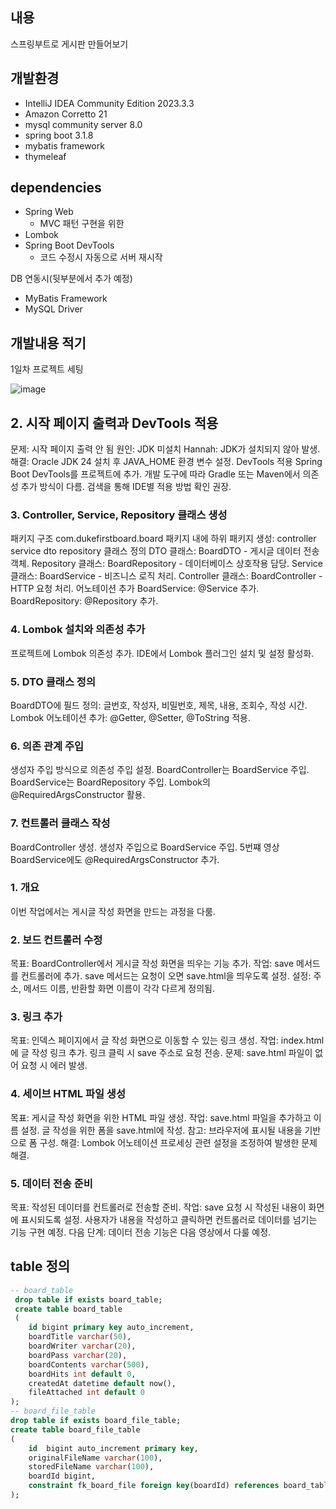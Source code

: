 ## 내용
스프링부트로 게시판 만들어보기

## 개발환경
- IntelliJ IDEA Community Edition 2023.3.3
- Amazon Corretto 21
- mysql community server 8.0
- spring boot 3.1.8
- mybatis framework
- thymeleaf

## dependencies
- Spring Web
    - MVC 패턴 구현을 위한
- Lombok
- Spring Boot DevTools
    - 코드 수정시 자동으로 서버 재시작

DB 연동시(뒷부분에서 추가 예정)
- MyBatis Framework
- MySQL Driver

## 개발내용 적기
1일차 프로젝트 세팅

![image](https://github.com/user-attachments/assets/e6469aef-3fdd-4ab8-82d5-da4b850b693b)
## 2. 시작 페이지 출력과 DevTools 적용
문제: 시작 페이지 출력 안 됨
원인: JDK 미설치 Hannah: JDK가 설치되지 않아 발생.
해결: Oracle JDK 24 설치 후 JAVA_HOME 환경 변수 설정.
DevTools 적용
Spring Boot DevTools를 프로젝트에 추가.
개발 도구에 따라 Gradle 또는 Maven에서 의존성 추가 방식이 다름.
검색을 통해 IDE별 적용 방법 확인 권장.
### 3. Controller, Service, Repository 클래스 생성
패키지 구조
com.dukefirstboard.board 패키지 내에 하위 패키지 생성:
controller
service
dto
repository
클래스 정의
DTO 클래스: BoardDTO - 게시글 데이터 전송 객체.
Repository 클래스: BoardRepository - 데이터베이스 상호작용 담당.
Service 클래스: BoardService - 비즈니스 로직 처리.
Controller 클래스: BoardController - HTTP 요청 처리.
어노테이션 추가
BoardService: @Service 추가.
BoardRepository: @Repository 추가.
### 4. Lombok 설치와 의존성 추가
프로젝트에 Lombok 의존성 추가.
IDE에서 Lombok 플러그인 설치 및 설정 활성화.
### 5. DTO 클래스 정의
BoardDTO에 필드 정의:
글번호, 작성자, 비밀번호, 제목, 내용, 조회수, 작성 시간.
Lombok 어노테이션 추가:
@Getter, @Setter, @ToString 적용.
### 6. 의존 관계 주입
생성자 주입 방식으로 의존성 주입 설정.
BoardController는 BoardService 주입.
BoardService는 BoardRepository 주입.
Lombok의 @RequiredArgsConstructor 활용.
### 7. 컨트롤러 클래스 작성
BoardController 생성.
생성자 주입으로 BoardService 주입.
5번쨰 영상
BoardService에도 @RequiredArgsConstructor 추가.
### 1. 개요
이번 작업에서는 게시글 작성 화면을 만드는 과정을 다룸.
### 2. 보드 컨트롤러 수정
목표: BoardController에서 게시글 작성 화면을 띄우는 기능 추가.
작업:
save 메서드를 컨트롤러에 추가.
save 메서드는 요청이 오면 save.html을 띄우도록 설정.
설정:
주소, 메서드 이름, 반환할 화면 이름이 각각 다르게 정의됨.
### 3. 링크 추가
목표: 인덱스 페이지에서 글 작성 화면으로 이동할 수 있는 링크 생성.
작업:
index.html에 글 작성 링크 추가.
링크 클릭 시 save 주소로 요청 전송.
문제:
save.html 파일이 없어 요청 시 에러 발생.
### 4. 세이브 HTML 파일 생성
목표: 게시글 작성 화면을 위한 HTML 파일 생성.
작업:
save.html 파일을 추가하고 이름 설정.
글 작성을 위한 폼을 save.html에 작성.
참고:
브라우저에 표시될 내용을 기반으로 폼 구성.
해결:
Lombok 어노테이션 프로세싱 관련 설정을 조정하여 발생한 문제 해결.
### 5. 데이터 전송 준비
목표: 작성된 데이터를 컨트롤러로 전송할 준비.
작업:
save 요청 시 작성된 내용이 화면에 표시되도록 설정.
사용자가 내용을 작성하고 클릭하면 컨트롤러로 데이터를 넘기는 기능 구현 예정.
다음 단계:
데이터 전송 기능은 다음 영상에서 다룰 예정.

## table 정의
```sql
-- board_table
 drop table if exists board_table;
 create table board_table
 (
	id bigint primary key auto_increment,
    boardTitle varchar(50),
    boardWriter varchar(20),
    boardPass varchar(20),
    boardContents varchar(500),
    boardHits int default 0,
    createdAt datetime default now(), 
    fileAttached int default 0
);
-- board_file_table
drop table if exists board_file_table;
create table board_file_table
(
    id	bigint auto_increment primary key,
    originalFileName varchar(100),
    storedFileName varchar(100),
    boardId bigint,
    constraint fk_board_file foreign key(boardId) references board_table(id) on delete cascade
);
```
